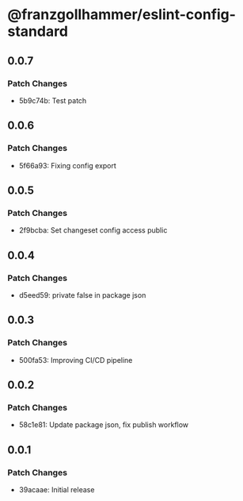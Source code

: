 # @franzgollhammer/eslint-config-standard

## 0.0.7

### Patch Changes

- 5b9c74b: Test patch

## 0.0.6

### Patch Changes

- 5f66a93: Fixing config export

## 0.0.5

### Patch Changes

- 2f9bcba: Set changeset config access public

## 0.0.4

### Patch Changes

- d5eed59: private false in package json

## 0.0.3

### Patch Changes

- 500fa53: Improving CI/CD pipeline

## 0.0.2

### Patch Changes

- 58c1e81: Update package json, fix publish workflow

## 0.0.1

### Patch Changes

- 39acaae: Initial release
